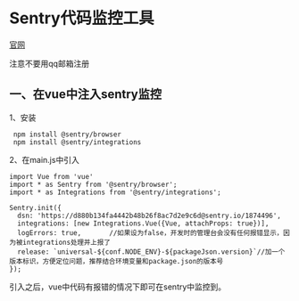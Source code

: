 # Sentry代码监控工具

[官网](https://sentry.io)

注意不要用qq邮箱注册

## 一、在vue中注入sentry监控

1、安装
```
 npm install @sentry/browser
 npm install @sentry/integrations
```

2、在main.js中引入

```
import Vue from 'vue'
import * as Sentry from '@sentry/browser';
import * as Integrations from '@sentry/integrations';

Sentry.init({
  dsn: 'https://d880b134fa4442b48b26f8ac7d2e9c6d@sentry.io/1874496',
  integrations: [new Integrations.Vue({Vue, attachProps: true})],
  logErrors: true,       //如果设为false，开发时的管理台会没有任何报错显示，因为被integrations处理并上报了
  release: `universal-${conf.NODE_ENV}-${packageJson.version}`//加一个版本标识，方便定位问题，推荐结合环境变量和package.json的版本号
});
```

引入之后，vue中代码有报错的情况下即可在sentry中监控到。